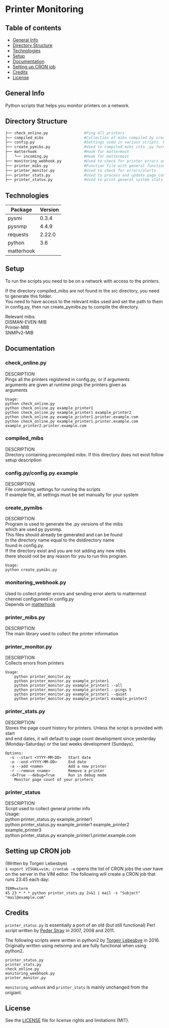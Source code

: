 Printer Monitoring    
=============    
    
## Table of contents        
* [General Info](#general-info)        
* [Directory Structure](#directory-structure)        
* [Technologies](#technologies)        
* [Setup](#setup)        
* [Documentation](#documentation)        
* [Setting up CRON job](#setting-up-cron-job)        
* [Credits](#credits)        
* [License](#license)        
        
## General Info        
Python scripts that helps you monitor printers on a network.    
    
## Directory Structure        
```bash        
├── check_online.py                #Ping all printers        
├── compiled_mibs                  #Collection of mibs compiled by create_pymibs.py. Pysnmp needs files to be compiled to a .py file.        
├── config.py                      #Settings used in various scripts. Only example script provided
├── create_pymibs.py               #Used to compiled mibs into .py format used by Pysnmp        
├── matterhook                     #Hook for mattermost        
│   └── incoming.py                #Hook for mattermost        
├── monitoring_webhook.py          #Used to check for printer errors and send collected errors to mattermost channel        
├── printer_mibs.py                #Function file with general functions used in the scripts        
├── printer_monitor.py             #Used to check for errors/alerts        
├── printer_stats.py               #Used to process and update page_count.json.
├── printer_status.py              #Used to print general system stats of printers. Location, page_count, ink status etc.        
```        
            
## Technologies        
|Package       |Version          | 
|------------- |---------        |
|pysmi         |0.3.4            | 
|pysnmp        |4.4.9            | 
|requests      |2.22.0           | 
|python        |3.6              | 
|matterhook    |                 |

## Setup        
To run the scripts you need to be on a network with access to the printers.
    
If the directory compiled_mibs are not found in the src directory, you need to generate this folder.      
You need to have access to the relevant mibs used and set the path to them in config.py, then run create_pymibs.py to compile the directory.      
   
Relevant mibs:       
DISMAN-EVEN-MIB    
Printer-MIB    
SNMPv2-MIB    
    
## Documentation    
### check_online.py    
DESCRIPTION    
    Pings all the printers registered in config.py, or if arguments    
    arguments are given at runtime pings the printers given as    
    arguments    
        
    Usage:    
    python check_online.py    
    python check_online.py example_printer1    
    python check_online.py example_printer1 example_printer2    
    python check_online.py example_printer1.printer.example.com    
    python check_online.py example_printer1.printer.example.com example_printer2.printer.example.com    
    
### compiled_mibs    
DESCRIPTION    
    Directory containing precompiled mibs. If this directory does not exist follow setup description      
    
### config.py/config.py.example    
DESCRIPTION    
File containing settings for running the scripts    
If example file, all settings must be set manually for your system    
    
### create_pymibs    
DESCRIPTION    
    Program is used to generate the .py versions of the mibs    
    which are used py pysnmp.    
    This files should already be generated and can be found    
    in the directory name equal to the dstdirectory name    
    found in config.py.    
    If the directory exist and you are not adding any new mibs    
    there should not be any reason for you to run this program.    
    
    Usage:    
    python create_pymibs.py    
    
    
### monitoring_webhook.py    
Used to collect printer errors and sending error alerts to mattermost chennel configureed in config.py      
Depends on [matterhook](https://github.com/numberly/matterhook)    
    
### printer_mibs.py    
DESCRIPTION    
    The main library used to collect the printer information    
    
### printer_monitor.py    
    
DESCRIPTION    
    Collects errors from printers    
        
    Usage:    
        python printer_monitor.py     
        python printer_monitor.py example_printer1    
        python printer_monitor.py example_printer1 --all    
        python printer_monitor.py example_printer1 --pings 5    
        python printer_monitor.py example_printer1 --quiet    
        python printer_monitor.py example_printer1 example_printer2    
    
### printer_stats.py    
DESCRIPTION    
    Stores the page count history for printers. Unless the script is provided with start     
    and end dates, it will default to page count development since yesterday     
    (Monday-Saturday) or the last weeks development (Sundays).    
    
    Options:    
      -s --start <YYYY-MM-DD>   Start date    
      -e --end <YYYY-MM-DD>     End date    
      -a --add <name>           Add a new printer    
      -r --remove <name>        Remove a printer    
      -d=True --debug=True      Run in debug mode    
        Monitor page count of your printers    
    
    
### printer_status    
DESCRIPTION    
    Script used to collect general printer info    
    Usage:    
        python printer_status.py example_printer1     
        python printer_status.py example_printer1 example_printer2 example_printer3     
        python printer_status.py example_printer1.printer.example.com    
    
    
## Setting up CRON job   
(Written by Torgeir Lebesbye)   
`$ export VISUAL=vim; crontab -e` opens the list of CRON jobs the user have on the server in the VIM editor. The following will create a CRON job that runs 23:45 each day:    
    
    TERM=xterm    
    45 23 * * * python printer_stats.py 2>&1 | mail -s "Subject" "mail@example.com"    
    
## Credits    
`printer_status.py` is essentially a port of an old (but still functional) Perl script written by [Peder Stray](https://github.com/pstray) in 2007, 2008 and 2011.     
    
The following scripts were written in python2 by [Torgeir Lebesbye](https://github.com/torgeirl) in 2016. Originally written using netsnmp and are fully functional when using python2.    
```    
printer_status.py    
printer_stats.py    
check_online.py    
monitoring_weebhook.py    
printer_monitor.py    
```    
`monitoring_webhook` and `printer_stats` is mainly unchanged from the origianl.
    
## License    
See the [LICENSE](LICENSE.md) file for license rights and limitations (MIT).    
